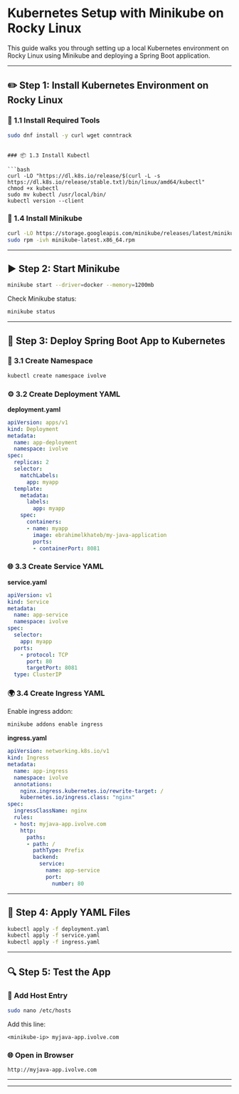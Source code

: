 # Kubernetes Setup with Minikube on Rocky Linux

This guide walks you through setting up a local Kubernetes environment on Rocky Linux using Minikube and deploying a Spring Boot application.

---

## ✏️ Step 1: Install Kubernetes Environment on Rocky Linux

### 🧱 1.1 Install Required Tools

```bash
sudo dnf install -y curl wget conntrack
```


```

### 📦 1.3 Install Kubectl

```bash
curl -LO "https://dl.k8s.io/release/$(curl -L -s https://dl.k8s.io/release/stable.txt)/bin/linux/amd64/kubectl"
chmod +x kubectl
sudo mv kubectl /usr/local/bin/
kubectl version --client
```

### 🚀 1.4 Install Minikube

```bash
curl -LO https://storage.googleapis.com/minikube/releases/latest/minikube-latest.x86_64.rpm
sudo rpm -ivh minikube-latest.x86_64.rpm
```

---

## ▶️ Step 2: Start Minikube

```bash
minikube start --driver=docker --memory=1200mb
```

Check Minikube status:

```bash
minikube status
```

---

## 🚀 Step 3: Deploy Spring Boot App to Kubernetes

### 📂 3.1 Create Namespace

```bash
kubectl create namespace ivolve
```

### ⚙️ 3.2 Create Deployment YAML

**deployment.yaml**

```yaml
apiVersion: apps/v1
kind: Deployment
metadata:
  name: app-deployment
  namespace: ivolve
spec:
  replicas: 2
  selector:
    matchLabels:
      app: myapp
  template:
    metadata:
      labels:
        app: myapp
    spec:
      containers:
      - name: myapp
        image: ebrahimelkhateb/my-java-application
        ports:
        - containerPort: 8081
```

### 🌐 3.3 Create Service YAML

**service.yaml**

```yaml
apiVersion: v1
kind: Service
metadata:
  name: app-service
  namespace: ivolve
spec:
  selector:
    app: myapp
  ports:
    - protocol: TCP
      port: 80
      targetPort: 8081
  type: ClusterIP
```

### 🌍 3.4 Create Ingress YAML

Enable ingress addon:

```bash
minikube addons enable ingress
```

**ingress.yaml**

```yaml
apiVersion: networking.k8s.io/v1
kind: Ingress
metadata:
  name: app-ingress
  namespace: ivolve
  annotations:
    nginx.ingress.kubernetes.io/rewrite-target: /
    kubernetes.io/ingress.class: "nginx"
spec:
  ingressClassName: nginx
  rules:
  - host: myjava-app.ivolve.com
    http:
      paths:
      - path: /
        pathType: Prefix
        backend:
          service:
            name: app-service
            port:
              number: 80
```

---

## 🔄 Step 4: Apply YAML Files

```bash
kubectl apply -f deployment.yaml
kubectl apply -f service.yaml
kubectl apply -f ingress.yaml
```

---

## 🔍 Step 5: Test the App

### 📑 Add Host Entry

```bash
sudo nano /etc/hosts
```

Add this line:

```
<minikube-ip> myjava-app.ivolve.com
```

### 🌐 Open in Browser

```
http://myjava-app.ivolve.com
```

---





---


